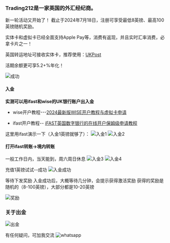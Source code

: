  

### Trading212是一家英国的外汇经纪商。
 
新一轮活动又开始了！
截止于2024年7月18日，注册可享受最低8英镑、最高100英镑随机奖励。

实体卡和虚拟卡已经全面支持Apple Pay等，消费有返现，并且实时汇率消费，必拿卡片之一！

英国转运地址可接收实体卡，推荐使用：[UKPost](https://client.ipostalmail.net/Signup?Referrer=REF118018)

活期余额更可享5.2+%年化！

![成功](https://github.com/user-attachments/assets/dd9767d3-e14c-4a86-a103-8925ab63143a)

#### 入金
**实测可以用ifast和wise的UK银行账户出入金**

- wise开户教程---[2024最新版WISE开户教程与虚拟卡申请](https://kk.66yun.cn/post/10.html)

-  ifast开户教程-- [iFAST英国数字银行的在线开户保姆级申请教程](https://kk.66yun.cn/post/8.html)

这里用ifast演示一下（入金1英镑就够了）：
![入金1](https://github.com/user-attachments/assets/8752af24-3918-4750-b206-491bf9278ba8)
![入金2](https://github.com/user-attachments/assets/9bd5e2dc-25ed-4161-9d8b-531b85ed8fbb)

#### 打开ifast转账→境内转账
一般工作日内，当天能到，周六周日休息
![入金3](https://github.com/user-attachments/assets/2f536f47-d64d-4d91-8319-3b36c7e94616)
![入金4](https://github.com/user-attachments/assets/88945fd0-74d6-4119-8e30-659e04e51f5b)

充值1英镑试试--成功
![入金成功](https://github.com/user-attachments/assets/bcadada4-8f0b-45bc-9a55-d970ba8e156e)

等待下发奖励
入金成功后，大概等待几分钟，会提示获得激活奖励
获得的奖励是随机的（8-100英镑），大部分都是10-20英镑

 
![奖励](https://github.com/user-attachments/assets/a492f859-5d23-4f0b-a8b8-a07a799a8c61)


### 关于出金

![出金](https://github.com/user-attachments/assets/c4a130fd-79a7-4a9b-96e0-abce78daf44a)


有任何疑问，可加我交流
![whatsapp](https://github.com/user-attachments/assets/dc5c7a78-b4dc-4fda-805a-796418a7090f)
